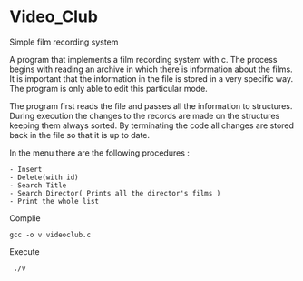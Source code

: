 # Video_Club
Simple film recording system


A program that implements a film recording system with c. The process begins with reading an archive in which there is information about the films. It is important that the information in the file is stored in a very specific way.
The program is only able to edit this particular mode.

The program first reads the file and passes all the information to structures. During execution the changes to the records are made on the structures keeping them always sorted. By terminating the code all changes are stored back in the file so that it is up to date.
  
 In the menu there are the following procedures :

    - Insert
    - Delete(with id)
    - Search Title
    - Search Director( Prints all the director's films )
    - Print the whole list


Complie

    gcc -o v videoclub.c
    
Execute
     
     ./v
